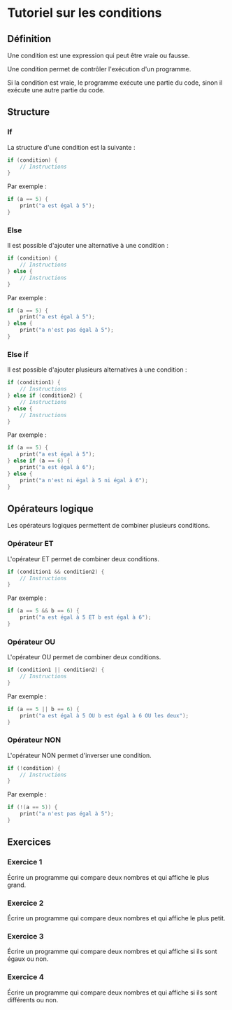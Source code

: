 # Tutoriel sur les conditions

## Définition

Une condition est une expression qui peut être vraie ou fausse.

Une condition permet de contrôler l'exécution d'un programme.

Si la condition est vraie, le programme exécute une partie du code, sinon il exécute une autre partie du code.

## Structure

### If

La structure d'une condition est la suivante :

```c
if (condition) {
    // Instructions
}
```

Par exemple :

```c
if (a == 5) {
    print("a est égal à 5");
}
```

### Else

Il est possible d'ajouter une alternative à une condition :

```c
if (condition) {
    // Instructions
} else {
    // Instructions
}
```

Par exemple :

```c
if (a == 5) {
    print("a est égal à 5");
} else {
    print("a n'est pas égal à 5");
}
```

### Else if

Il est possible d'ajouter plusieurs alternatives à une condition :

```c
if (condition1) {
    // Instructions
} else if (condition2) {
    // Instructions
} else {
    // Instructions
}
```

Par exemple :

```c
if (a == 5) {
    print("a est égal à 5");
} else if (a == 6) {
    print("a est égal à 6");
} else {
    print("a n'est ni égal à 5 ni égal à 6");
}
```

## Opérateurs logique

Les opérateurs logiques permettent de combiner plusieurs conditions.

### Opérateur ET

L'opérateur ET permet de combiner deux conditions.

```c
if (condition1 && condition2) {
    // Instructions
}
```

Par exemple :

```c
if (a == 5 && b == 6) {
    print("a est égal à 5 ET b est égal à 6");
}
```

### Opérateur OU

L'opérateur OU permet de combiner deux conditions.

```c
if (condition1 || condition2) {
    // Instructions
}
```

Par exemple :

```c
if (a == 5 || b == 6) {
    print("a est égal à 5 OU b est égal à 6 OU les deux");
}
```

### Opérateur NON

L'opérateur NON permet d'inverser une condition.

```c
if (!condition) {
    // Instructions
}
```

Par exemple :

```c
if (!(a == 5)) {
    print("a n'est pas égal à 5");
}
```

## Exercices

### Exercice 1

Écrire un programme qui compare deux nombres et qui affiche le plus grand.

### Exercice 2

Écrire un programme qui compare deux nombres et qui affiche le plus petit.

### Exercice 3

Écrire un programme qui compare deux nombres et qui affiche si ils sont égaux ou non.

### Exercice 4

Écrire un programme qui compare deux nombres et qui affiche si ils sont différents ou non.
